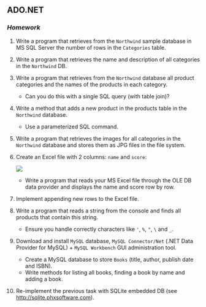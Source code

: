 ## ADO.NET
### _Homework_

1.  Write a program that retrieves from the `Northwind` sample database in MS SQL Server the number of rows in the `Categories` table.
1.  Write a program that retrieves the name and description of all categories in the `Northwind` DB.
1.  Write a program that retrieves from the `Northwind` database all product categories and the names of the products in each category.
    *   Can you do this with a single SQL query (with table join)?
1.  Write a method that adds a new product in the products table in the `Northwind` database.
    *   Use a parameterized SQL command.
1.  Write a program that retrieves the images for all categories in the `Northwind` database and stores them as JPG files in the file system.
1.  Create an Excel file with 2 columns: `name` and `score`:

    ![](imgs/excel.png)
    *   Write a program that reads your MS Excel file through the OLE DB data provider and displays the name and score row by row.
1.  Implement appending new rows to the Excel file.
1.  Write a program that reads a string from the console and finds all products that contain this string.
    *   Ensure you handle correctly characters like `'`, `%`, `"`, `\` and `_`.
1.  Download and install `MySQL` database, `MySQL Connector/Net` (.NET Data Provider for MySQL) + `MySQL Workbench` GUI administration tool.
    *   Create a MySQL database to store `Books` (title, author, publish date and ISBN).
    *   Write methods for listing all books, finding a book by name and adding a book.
1.  Re-implement the previous task with SQLite embedded DB (see http://sqlite.phxsoftware.com).
